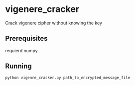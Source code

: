 # vigenere_cracker

Crack vigenere cipher without knowing the key



## Prerequisites

requierd numpy


## Running 

```
python vigenre_cracker.py path_to_encrypted_message_file

```



